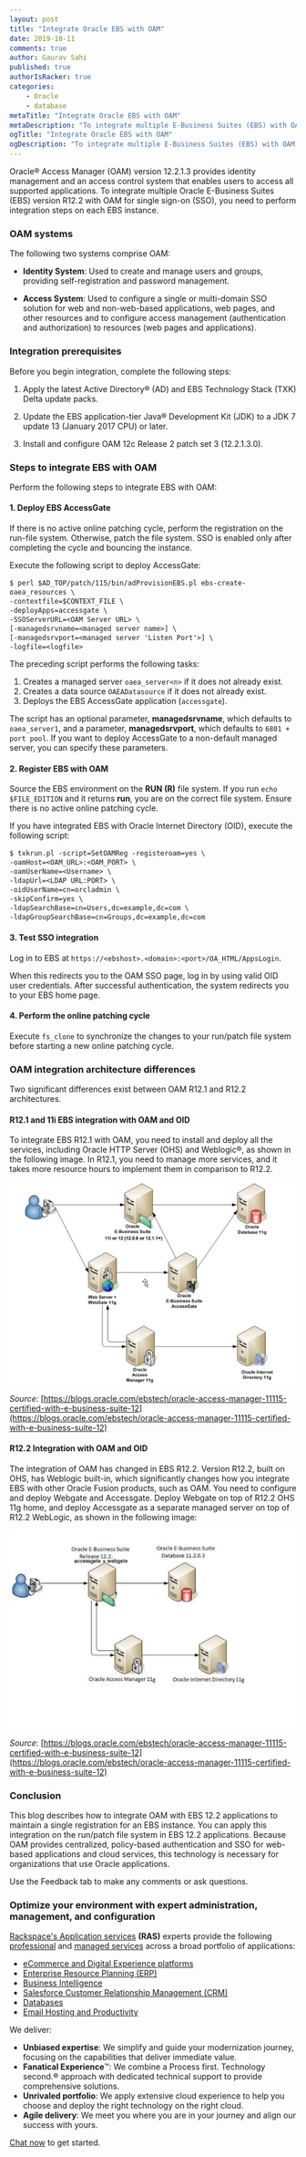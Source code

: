 ```yaml
---
layout: post
title: "Integrate Oracle EBS with OAM"
date: 2019-10-11
comments: true
author: Gaurav Sahi
published: true
authorIsRacker: true
categories:
    - Oracle
    - database
metaTitle: "Integrate Oracle EBS with OAM"
metaDescription: "To integrate multiple E-Business Suites (EBS) with OAM for single sign-on, you need to perform integration steps on each Oracle E-Business Suite instance."
ogTitle: "Integrate Oracle EBS with OAM"
ogDescription: "To integrate multiple E-Business Suites (EBS) with OAM for single sign-on, you need to perform integration steps on each Oracle E-Business Suite instance."
---
```


Oracle&reg; Access Manager (OAM) version 12.2.1.3 provides identity management and an
access control system that enables users to access all supported applications. To
integrate multiple Oracle E-Business Suites (EBS) version R12.2 with OAM for single
sign-on (SSO), you need to perform integration steps on each EBS instance.

<!--more-->

### OAM systems

The following two systems comprise OAM:

- **Identity System**: Used to create and manage users and groups, providing self-registration and password management.

- **Access System**: Used to configure a single or multi-domain SSO solution for web and
non-web-based applications, web pages, and other resources and to configure access
management (authentication and authorization) to resources (web pages and applications).

### Integration prerequisites

Before you begin integration, complete the following steps:

1. Apply the latest Active Directory&reg; (AD) and EBS Technology Stack (TXK) Delta update packs.

2. Update the EBS application-tier Java&reg; Development Kit (JDK) to a JDK 7 update 13
(January 2017 CPU) or later.

3. Install and configure OAM 12c Release 2 patch set 3 (12.2.1.3.0).

### Steps to integrate EBS with OAM

Perform the following steps to integrate EBS with OAM:

#### 1. Deploy EBS AccessGate

If there is no active online patching cycle, perform the registration on the run-file
system. Otherwise, patch the file system. SSO is enabled only after completing the cycle
and bouncing the instance.

Execute the following script to deploy AccessGate:

    $ perl $AD_TOP/patch/115/bin/adProvisionEBS.pl ebs-create-oaea_resources \
    -contextfile=$CONTEXT_FILE \ 
    -deployApps=accessgate \ 
    -SSOServerURL=<OAM Server URL> \ 
    [-managedsrvname=<managed server name>] \
    [-managedsrvport=<managed server 'Listen Port'>] \
    -logfile=<logfile>

The preceding script performs the following tasks:

1) Creates a managed server `oaea_server<n>` if it does not already exist.
2) Creates a data source `OAEADatasource` if it does not already exist.
3) Deploys the EBS AccessGate application (`accessgate`).

The script has an optional parameter, **managedsrvname**, which defaults to `oaea_server1`,
and a parameter, **managedsrvport**, which defaults to `6801 + port pool`. If you want to
deploy AccessGate to a non-default managed server, you can specify these parameters.

#### 2. Register EBS with OAM

Source the EBS environment on the **RUN (R)** file system. If you run `echo $FILE_EDITION`
and it returns **run**, you are on the correct file system. Ensure there is no active
online patching cycle.

If you have integrated EBS with Oracle Internet Directory (OID), execute the following script:

    $ txkrun.pl -script=SetOAMReg -registeroam=yes \
    -oamHost=<OAM_URL>:<OAM_PORT> \
    -oamUserName=<Username> \
    -ldapUrl=<LDAP URL:PORT> \
    -oidUserName=cn=orcladmin \
    -skipConfirm=yes \
    -ldapSearchBase=cn=Users,dc=example,dc=com \
    -ldapGroupSearchBase=cn=Groups,dc=example,dc=com

#### 3. Test SSO integration

Log in to EBS at `https://<ebshost>.<domain>:<port>/OA_HTML/AppsLogin`.

When this redirects you to the OAM SSO page, log in by using valid OID user credentials.
After successful authentication, the system redirects you to your EBS home page.

#### 4. Perform the online patching cycle

Execute `fs_clone` to synchronize the changes to your run/patch file system before starting
a new online patching cycle.

### OAM integration architecture differences

Two significant differences exist between OAM R12.1 and R12.2 architectures.

#### R12.1 and 11i EBS integration with OAM and OID

To integrate EBS R12.1 with OAM, you need to install and deploy all the services, including
Oracle HTTP Server (OHS) and Weblogic&reg;, as shown in the following image. In R12.1, you need
to manage more services, and it takes more resource hours to implement them in comparison to R12.2.

![](Picture1.png)

*Source*: [https://blogs.oracle.com/ebstech/oracle-access-manager-11115-certified-with-e-business-suite-12](https://blogs.oracle.com/ebstech/oracle-access-manager-11115-certified-with-e-business-suite-12)

#### R12.2 Integration with OAM and OID

The integration of OAM has changed in EBS R12.2. Version R12.2, built on OHS, has Weblogic
built-in, which significantly changes how you integrate EBS with other Oracle Fusion products,
such as OAM. You need to configure and deploy Webgate and Accessgate. Deploy Webgate on
top of R12.2 OHS 11g home, and deploy Accessgate as a separate managed server on top of
R12.2 WebLogic, as shown in the following image:

![](Picture2.png)

*Source*: [https://blogs.oracle.com/ebstech/oracle-access-manager-11115-certified-with-e-business-suite-12](https://blogs.oracle.com/ebstech/oracle-access-manager-11115-certified-with-e-business-suite-12)

### Conclusion

This blog describes how to integrate OAM with EBS 12.2 applications to maintain a single
registration for an EBS instance. You can apply this integration on the run/patch file
system in EBS 12.2 applications. Because OAM provides centralized, policy-based
authentication and SSO for web-based applications and cloud services, this technology is
necessary for organizations that use Oracle applications.

Use the Feedback tab to make any comments or ask questions.

### Optimize your environment with expert administration, management, and configuration

[Rackspace's Application services](https://www.rackspace.com/application-management/managed-services)
**(RAS)** experts provide the following [professional](https://www.rackspace.com/application-management/professional-services)
and
[managed services](https://www.rackspace.com/application-management/managed-services) across
a broad portfolio of applications:

- [eCommerce and Digital Experience platforms](https://www.rackspace.com/ecommerce-digital-experience)
- [Enterprise Resource Planning (ERP)](https://www.rackspace.com/erp)
- [Business Intelligence](https://www.rackspace.com/business-intelligence)
- [Salesforce Customer Relationship Management (CRM)](https://www.rackspace.com/salesforce-managed-services)
- [Databases](https://www.rackspace.com/dba-services)
- [Email Hosting and Productivity](https://www.rackspace.com/email-hosting)

We deliver:

- **Unbiased expertise**: We simplify and guide your modernization journey,
focusing on the capabilities that deliver immediate value.
- **Fanatical Experience**&trade;: We combine a Process first. Technology second.&reg;
approach with dedicated technical support to provide comprehensive solutions.
- **Unrivaled portfolio**: We apply extensive cloud experience to help you
choose and deploy the right technology on the right cloud.
- **Agile delivery**: We meet you where you are in your journey and align
our success with yours.

[Chat now](https://www.rackspace.com/#chat) to get started.
